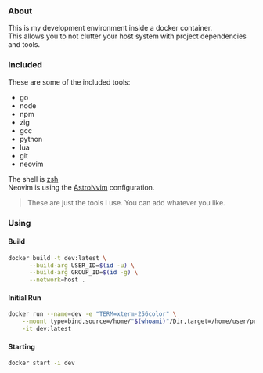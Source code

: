 ### About

This is my development environment inside a docker container.<br>
This allows you to not clutter your host system with project dependencies and tools.<br>

### Included

These are some of the included tools:

- go
- node
- npm
- zig
- gcc
- python
- lua
- git
- neovim

The shell is [zsh](https://en.wikipedia.org/wiki/Z_shell)<br>
Neovim is using the [AstroNvim](https://astronvim.com/) configuration.<br>

> These are just the tools I use. You can add whatever you like.

### Using

#### Build
```zsh
docker build -t dev:latest \
      --build-arg USER_ID=$(id -u) \
      --build-arg GROUP_ID=$(id -g) \
      --network=host .
```

#### Initial Run
```zsh
docker run --name=dev -e "TERM=xterm-256color" \
    --mount type=bind,source=/home/"$(whoami)"/Dir,target=/home/user/proj \
    -it dev:latest
```

#### Starting
```zsh
docker start -i dev
```

